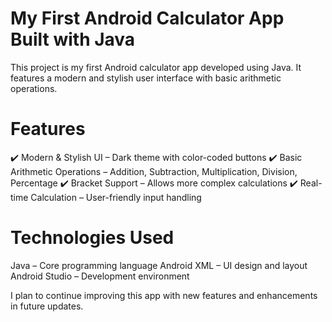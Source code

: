 # My First Android Calculator App Built with Java

This project is my first Android calculator app developed using Java. It features a modern and stylish user interface with basic arithmetic operations.
# Features
✔️ Modern & Stylish UI – Dark theme with color-coded buttons
✔️ Basic Arithmetic Operations – Addition, Subtraction, Multiplication, Division, Percentage
✔️ Bracket Support – Allows more complex calculations
✔️ Real-time Calculation – User-friendly input handling

# Technologies Used
Java – Core programming language
Android XML – UI design and layout
Android Studio – Development environment

I plan to continue improving this app with new features and enhancements in future updates.
